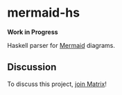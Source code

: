 # mermaid-hs

**Work in Progress**

Haskell parser for [Mermaid](https://mermaid-js.github.io/mermaid/#/) diagrams.

## Discussion

To discuss this project, [join Matrix](https://app.element.io/#/room/#srid-haskell:matrix.org)!
